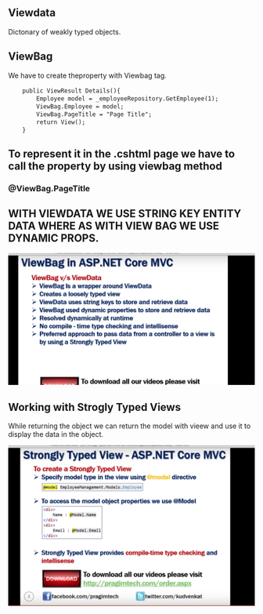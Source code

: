 ## Viewdata
Dictonary of weakly typed objects.

## ViewBag

We have to create theproperty with Viewbag tag.


        public ViewResult Details(){
            Employee model = _employeeRepository.GetEmployee(1);
            ViewBag.Employee = model;
            ViewBag.PageTitle = "Page Title";
            return View();
        }
## To represent it in the .cshtml page we have to call the property by using viewbag method

 <body>
        <h3>@ViewBag.PageTitle </h3>
    </body>


## WITH VIEWDATA WE USE STRING KEY ENTITY DATA WHERE AS WITH VIEW BAG WE USE DYNAMIC PROPS.

![Alt text](SS1.png) 

## Working with Strogly Typed Views

While returning the object we can return the model with vieew and use it to display the data in the object.

![Alt text](SS2.png) 
